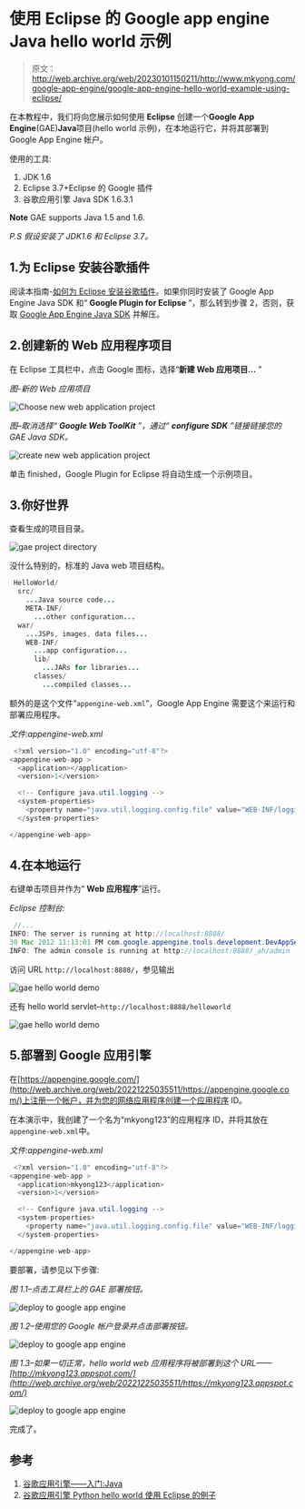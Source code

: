 # 使用 Eclipse 的 Google app engine Java hello world 示例

> 原文：<http://web.archive.org/web/20230101150211/http://www.mkyong.com/google-app-engine/google-app-engine-hello-world-example-using-eclipse/>

在本教程中，我们将向您展示如何使用 **Eclipse** 创建一个**Google App Engine**(GAE)**Java**项目(hello world 示例)，在本地运行它，并将其部署到 Google App Engine 帐户。

使用的工具:

1.  JDK 1.6
2.  Eclipse 3.7+Eclipse 的 Google 插件
3.  谷歌应用引擎 Java SDK 1.6.3.1

**Note**
GAE supports Java 1.5 and 1.6.

*P.S 假设安装了 JDK1.6 和 Eclipse 3.7。*

## 1.为 Eclipse 安装谷歌插件

阅读本指南-[如何为 Eclipse 安装谷歌插件](http://web.archive.org/web/20221225035511/http://www.mkyong.com/google-app-engine/how-to-install-google-plugin-for-eclipse/)。如果你同时安装了 Google App Engine Java SDK 和“ **Google Plugin for Eclipse** ”，那么转到步骤 2，否则，获取 [Google App Engine Java SDK](http://web.archive.org/web/20221225035511/https://developers.google.com/appengine/downloads) 并解压。

## 2.创建新的 Web 应用程序项目

在 Eclipse 工具栏中，点击 Google 图标，选择“**新建 Web 应用项目…** ”

*图-新的 Web 应用项目*

![Choose new web application project](img/d27bb7c58f643ac2a04d54243c0049ae.png "gae-new-web-application-project")

*图–取消选择“ **Google Web ToolKit** ”，通过“ **configure SDK** ”链接链接您的 GAE Java SDK。*

![create new web application project](img/8fb49452a17ca89e3be048dbfcce3043.png "gae-create-new-web-application-project")

单击 finished，Google Plugin for Eclipse 将自动生成一个示例项目。

## 3.你好世界

查看生成的项目目录。

![gae project directory](img/e55e477a624ee96610b2640098c2d2db.png "gae-eclipse-hello-world-project-directory")

没什么特别的，标准的 Java web 项目结构。

```java
 HelloWorld/
  src/
    ...Java source code...
    META-INF/
      ...other configuration...
  war/
    ...JSPs, images, data files...
    WEB-INF/
      ...app configuration...
      lib/
        ...JARs for libraries...
      classes/
        ...compiled classes... 
```

额外的是这个文件“`appengine-web.xml`”，Google App Engine 需要这个来运行和部署应用程序。

*文件:appengine-web.xml*

```java
 <?xml version="1.0" encoding="utf-8"?>
<appengine-web-app >
  <application></application>
  <version>1</version>

  <!-- Configure java.util.logging -->
  <system-properties>
    <property name="java.util.logging.config.file" value="WEB-INF/logging.properties"/>
  </system-properties>

</appengine-web-app> 
```

## 4.在本地运行

右键单击项目并作为“ **Web 应用程序**”运行。

*Eclipse 控制台:*

```java
 //...
INFO: The server is running at http://localhost:8888/
30 Mac 2012 11:13:01 PM com.google.appengine.tools.development.DevAppServerImpl start
INFO: The admin console is running at http://localhost:8888/_ah/admin 
```

访问 URL `http://localhost:8888/`，参见输出

![gae hello world demo](img/9fcbc82faf90ffdcbf459aaf487cc665.png "gae-eclipse-hello-world-example-demo")

还有 hello world servlet–`http://localhost:8888/helloworld`

![gae hello world demo](img/b41cb01b5396e6164682b451bbd04e0e.png "gae-eclipse-hello-world-example-demo1")

## 5.部署到 Google 应用引擎

在[https://appengine.google.com/](http://web.archive.org/web/20221225035511/https://appengine.google.com/)上注册一个帐户，并为您的网络应用程序创建一个应用程序 ID。

在本演示中，我创建了一个名为“mkyong123”的应用程序 ID，并将其放在`appengine-web.xml`中。

*文件:appengine-web.xml*

```java
 <?xml version="1.0" encoding="utf-8"?>
<appengine-web-app >
  <application>mkyong123</application>
  <version>1</version>

  <!-- Configure java.util.logging -->
  <system-properties>
    <property name="java.util.logging.config.file" value="WEB-INF/logging.properties"/>
  </system-properties>

</appengine-web-app> 
```

要部署，请参见以下步骤:

*图 1.1–点击工具栏上的 GAE 部署按钮。*

![deploy to google app engine](img/97aa774739cfcb18b9fe0105a4d18246.png "gae-eclipse-hello-world-example-deploy1")

*图 1.2–使用您的 Google 帐户登录并点击部署按钮。*

![deploy to google app engine](img/e7bf9032063b1bfbd13ab5acd04b9143.png "gae-eclipse-hello-world-example-deploy2")

*图 1.3–如果一切正常，hello world web 应用程序将被部署到这个 URL——[http://mkyong123.appspot.com/](http://web.archive.org/web/20221225035511/https://mkyong123.appspot.com/)*

![deploy to google app engine](img/ecb619656be70e4bb396af7f02fc62ab.png "gae-eclipse-hello-world-example-deploy3")

完成了。

## 参考

1.  [谷歌应用引擎——入门:Java](http://web.archive.org/web/20221225035511/https://developers.google.com/appengine/docs/java/gettingstarted/)
2.  [谷歌应用引擎 Python hello world 使用 Eclipse 的例子](http://web.archive.org/web/20221225035511/http://www.mkyong.com/google-app-engine/google-app-engine-python-hello-world-example-using-eclipse/)

<input type="hidden" id="mkyong-current-postId" value="10773">